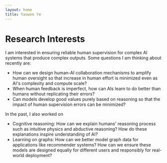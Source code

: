 ```yaml
---
layout: home
title: Yaowen Ye
---
```


# Research Interests

I am interested in ensuring reliable human supervision for complex AI systems that produce complex outputs. Some questions I am thinking about recently are:
- How can we design human-AI collaboration mechanisms to amplify human oversight so that increase in human effort is minimized even as AI's complexity and compute scale?
- When human feedback is imperfect, how can AIs learn to do better than humans without replicating their errors?
- Can models develop good values purely based on reasoning so that the impact of human supervision errors can be minimized?

In the past, I also worked on
- Cognitive reasoning: How can we explain humans' reasoning process such as intuitive physics and abductive reasoning? How do these explanations inspire understanding of AI?
- Learning on graphs: How can we better model graph data for applications like recommender systems? How can we ensure these models are designed equally for different users and responsibly for real-world deployment?
